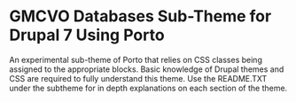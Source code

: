 # GMCVO Databases Sub-Theme for Drupal 7 Using Porto
An experimental sub-theme of Porto that relies on CSS classes being assigned to the appropriate blocks. Basic knowledge of Drupal themes and CSS are required to fully understand this theme. Use the README.TXT under the subtheme for in depth explanations on each section of the theme.
